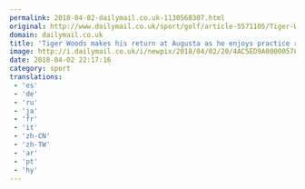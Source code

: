 ```yaml
---
permalink: 2018-04-02-dailymail.co.uk-1130568307.html
original: http://www.dailymail.co.uk/sport/golf/article-5571105/Tiger-Woods-makes-return-Augusta-enjoys-practice-round-ahead-Masters.html?ITO=1490&ns_mchannel=rss&ns_campaign=1490
domain: dailymail.co.uk
title: 'Tiger Woods makes his return at Augusta as he enjoys practice round'
image: http://i.dailymail.co.uk/i/newpix/2018/04/02/20/4AC5ED9A00000578-0-image-a-101_1522697680263.jpg
date: 2018-04-02 22:17:16
category: sport
translations: 
 - 'es'
 - 'de'
 - 'ru'
 - 'ja'
 - 'fr'
 - 'it'
 - 'zh-CN'
 - 'zh-TW'
 - 'ar'
 - 'pt'
 - 'hy'
---
```


